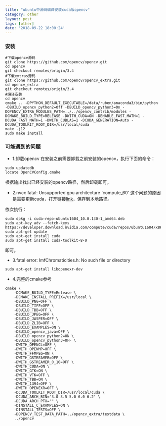 ```yaml
---
title: "ubuntu中源码编译安装cuda版opencv"
category: other
layout: post
tags: [other]
date: '2018-09-22 18:00:24'
---
```


### 安装

```
#下载opencv源码
git clone https://github.com/opencv/opencv.git
cd opencv
git checkout remotes/origin/3.4
#下载extras源码
git clone https://github.com/opencv/opencv_extra.git
cd opencv_extra
git checkout remotes/origin/3.4
#编译安装
cd opencv
cmake .. -DPYTHON_DEFAULT_EXECUTABLE=/data/ruben/anaconda3/bin/python -DBUILD_opencv_python2=Off -DBUILD_opencv_python3=On -DOPENCV_EXTRA_MODULES_PATH=../../opencv_contrib/modules -DCMAKE_BUILD_TYPE=RELEASE -DWITH_CUDA=ON -DENABLE_FAST_MATH=1 -DCUDA_FAST_MATH=1 -DWITH_CUBLAS=1 -DCUDA_GENERATION=Auto -DCUDA_TOOLKIT_ROOT_DIR=/usr/local/cuda
make -j12
sudo make install
```

### 可能遇到的问题


- 1.卸载opencv
在安装之前需要卸载之前安装的opencv，执行下面的命令：
```
sudo updatedb
locate OpenCVConfig.cmake
```
根据输出找出已经安装的opencv路径，然后卸载即可。
   
   
- 2.nvcc fatal: Unsupported gpu architecture 'compute_60'
这个问题的原因是需要更新cuda，打开链接[link](https://developer.download.nvidia.com/compute/cuda/repos/ubuntu1604/x86_64/cuda-repo-ubuntu1604_10.0.130-1_amd64.deb)，保存到本地路径。

依次执行：
 ```
sudo dpkg -i cuda-repo-ubuntu1604_10.0.130-1_amd64.deb
sudo apt-key adv --fetch-keys https://developer.download.nvidia.com/compute/cuda/repos/ubuntu1604/x86_64/7fa2af80.pub`
sudo apt-get update
sudo apt-get install cuda
sudo apt-get install cuda-toolkit-8-0 
```
即可。

- 3.fatal error: ImfChromaticities.h: No such file or directory

```
sudo apt-get install libopenexr-dev
```


- 4.完整的cmake参考

```
cmake \
    -DCMAKE_BUILD_TYPE=Release \
    -DCMAKE_INSTALL_PREFIX=/usr/local \
    -DBUILD_PNG=OFF \
    -DBUILD_TIFF=OFF \
    -DBUILD_TBB=OFF \
    -DBUILD_JPEG=OFF \
    -DBUILD_JASPER=OFF \
    -DBUILD_ZLIB=OFF \
    -DBUILD_EXAMPLES=ON \
    -DBUILD_opencv_java=OFF \
    -DBUILD_opencv_python2=ON \
    -DBUILD_opencv_python3=OFF \
    -DWITH_OPENCL=OFF \
    -DWITH_OPENMP=OFF \
    -DWITH_FFMPEG=ON \
    -DWITH_GSTREAMER=OFF \
    -DWITH_GSTREAMER_0_10=OFF \
    -DWITH_CUDA=ON \
    -DWITH_GTK=ON \
    -DWITH_VTK=OFF \
    -DWITH_TBB=ON \
    -DWITH_1394=OFF \
    -DWITH_OPENEXR=OFF \
    -DCUDA_TOOLKIT_ROOT_DIR=/usr/local/cuda \
    -DCUDA_ARCH_BIN='3.0 3.5 5.0 6.0 6.2' \
    -DCUDA_ARCH_PTX="" \
    -DINSTALL_C_EXAMPLES=ON \
    -DINSTALL_TESTS=OFF \
    -DOPENCV_TEST_DATA_PATH=../opencv_extra/testdata \
    ../opencv
```

